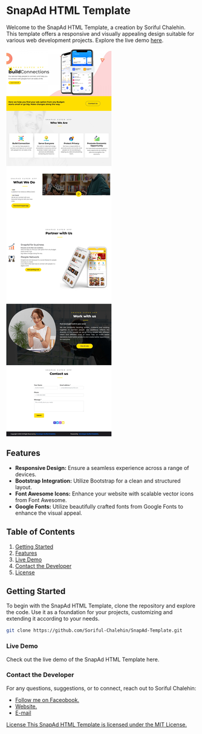# SnapAd HTML Template

Welcome to the SnapAd HTML Template, a creation by Soriful Chalehin. This template offers a responsive and visually appealing design suitable for various web development projects. Explore the live demo [here](https://soriful-chalehin.github.io/SnapAd-Template).

![SnapAd Template Preview](img/website-preview.jpg)

## Features

- **Responsive Design:** Ensure a seamless experience across a range of devices.
- **Bootstrap Integration:** Utilize Bootstrap for a clean and structured layout.
- **Font Awesome Icons:** Enhance your website with scalable vector icons from Font Awesome.
- **Google Fonts:** Utilize beautifully crafted fonts from Google Fonts to enhance the visual appeal.

## Table of Contents

1. [Getting Started](#getting-started)
2. [Features](#features)
3. [Live Demo](https://soriful-chalehin.github.io/SnapAd-Template)
4. [Contact the Developer](#contact-the-developer)
5. [License](#license)

## Getting Started

To begin with the SnapAd HTML Template, clone the repository and explore the code. Use it as a foundation for your projects, customizing and extending it according to your needs.

```bash
git clone https://github.com/Soriful-Chalehin/SnapAd-Template.git
```

### Live Demo
Check out the live demo of the SnapAd HTML Template here.

### Contact the Developer
For any questions, suggestions, or to connect, reach out to Soriful Chalehin:

<ul>
    <li><a href='https://facebook.com/Chalehin'> Follow me on Faceobook.</li>
    <li><a href='https://soriful-chalehin.github.io'> Website.</li>
    <li><a href='mailto:developersoriful@gmail.com'> E-mail </li>
</ul>
License
This SnapAd HTML Template is licensed under the MIT License.
